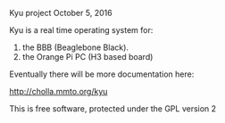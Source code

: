 Kyu project  October 5, 2016

Kyu is a real time operating system for:

1. the BBB (Beaglebone Black).
2. the Orange Pi PC (H3 based board)

Eventually there will be more documentation here:

http://cholla.mmto.org/kyu

This is free software, protected under the GPL version 2
